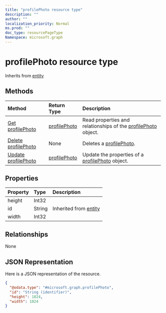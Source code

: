 ```yaml
---
title: "profilePhoto resource type"
description: ""
author: ""
localization_priority: Normal
ms.prod: ""
doc_type: resourcePageType
Namespace: microsoft.graph
---
```



# profilePhoto resource type




Inherits from [entity](../resources/entity.md)

## Methods
|Method|Return Type|Description|
|:---|:---|:---|
|[Get profilePhoto](../api/profilephoto-get.md)|[profilePhoto](../resources/profilePhoto.md)|Read properties and relationships of the [profilePhoto](../resources/profilephoto.md) object.|
|[Delete profilePhoto](../api/profilephoto-delete.md)|None|Deletes a [profilePhoto](../resources/profilephoto.md).|
|[Update profilePhoto](../api/profilephoto-update.md)|[profilePhoto](../resources/profilePhoto.md)|Update the properties of a [profilePhoto](../resources/profilephoto.md) object.|

## Properties
|Property|Type|Description|
|:---|:---|:---|
|height|Int32||
|id|String| Inherited from [entity](../resources/entity.md)|
|width|Int32||

## Relationships
None

## JSON Representation
Here is a JSON representation of the resource.
<!-- {
  "blockType": "resource",
  "keyProperty": "id",
  "@odata.type": "microsoft.graph.profilePhoto",
  "baseType": "microsoft.graph.entity",
  "openType": false
}
-->
``` json
{
  "@odata.type": "#microsoft.graph.profilePhoto",
  "id": "String (identifier)",
  "height": 1024,
  "width": 1024
}
```

